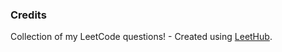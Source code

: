 ### Credits
Collection of my LeetCode questions! - Created using [LeetHub](https://github.com/QasimWani/LeetHub).
